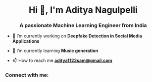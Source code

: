 <h1 align="center">Hi 👋, I'm Aditya Nagulpelli</h1>
<h3 align="center">A passionate Machine Learning Engineer from India</h3>

- 🔭 I’m currently working on **Deepfake Detection in Social Media Applications**

- 🌱 I’m currently learning **Music generation**

- 📫 How to reach me **aditya1123sam@gmail.com**

<h3 align="left">Connect with me:</h3>
<p align="left">
</p>
